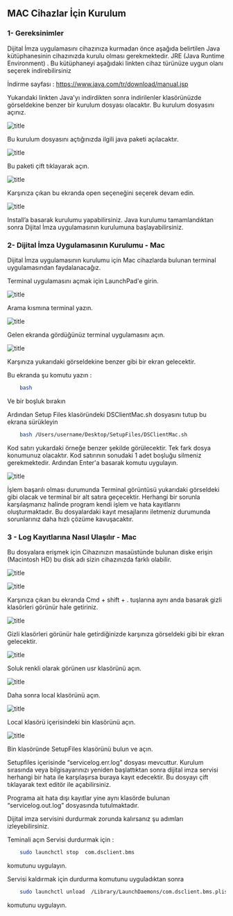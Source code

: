 ﻿##  MAC Cihazlar İçin Kurulum

### 1- Gereksinimler

Dijital İmza uygulamasını cihazınıza kurmadan önce aşağıda belirtilen Java kütüphanesinin cihazınızda kurulu olması gerekmektedir.
JRE (Java Runtime Environment) . Bu kütüphaneyi aşağıdaki linkten cihaz türünüze uygun olanı seçerek indirebilirsiniz

İndirme sayfası : https://www.java.com/tr/download/manual.jsp

Yukarıdaki linkten Java'yı indirdikten sonra indirilenler klasörünüzde görseldekine benzer bir kurulum dosyası olacaktır. Bu kurulum dosyasını açınız.

![title](Images/Mac/resim1.png)

Bu kurulum dosyasını açtığınızda ilgili java paketi açılacaktır.


![title](Images/Mac/resim2.png)

Bu paketi çift tıklayarak açın.

![title](Images/Mac/resim3.png)


Karşınıza çıkan bu ekranda open seçeneğini seçerek devam edin.

![title](Images/Mac/resim4.png)

Install’a basarak kurulumu yapabilirsiniz.
Java kurulumu tamamlandıktan sonra Dijital İmza uygulamasının kurulumuna başlayabilirsiniz.

### 2- Dijital İmza Uygulamasının Kurulumu - Mac


Dijital İmza uygulamasının kurulumu için Mac cihazlarda bulunan terminal uygulamasından faydalanacağız.



Terminal uygulamasını açmak için LaunchPad'e girin.

![title](Images/Mac/resim5.png)


Arama kısmına terminal yazın.

![title](Images/Mac/resim6.png)

Gelen ekranda gördüğünüz terminal uygulamasını açın.

![title](Images/Mac/resim7.png)

Karşınıza yukarıdaki görseldekine benzer gibi bir ekran gelecektir.

Bu ekranda şu komutu yazın :
```sh 
	bash
```

Ve bir boşluk bırakın

Ardından Setup Files klasöründeki DSClientMac.sh dosyasını tutup bu ekrana sürükleyin

```sh 
	bash /Users/username/Desktop/SetupFiles/DSClientMac.sh
```

Kod satırı yukardaki örneğe benzer şekilde görülecektir. Tek fark dosya konumunuz olacaktır.
Kod satırının sonudaki 1 adet boşluğu silmeniz gerekmektedir.
Ardından Enter'a basarak komutu uygulayın.

![title](Images/Mac/resim8.png)

İşlem başarılı olması durumunda Terminal görüntüsü yukarıdaki görseldeki gibi olacak ve terminal bir alt satıra geçecektir.
Herhangi bir sorunla karşılaşmanız halinde program kendi işlem ve hata kayıtlarını oluşturmaktadır. Bu dosyalardaki kayıt mesajlarını iletmeniz durumunda sorunlarınız daha hızlı çözüme kavuşacaktır.



### 3 - Log Kayıtlarına  Nasıl Ulaşılır - Mac

Bu dosyalara erişmek için Cihazınızın masaüstünde bulunan diske erişin (Macintosh HD) bu disk adı sizin cihazınızda farklı olabilir.

![title](Images/Mac/resim9.png)

![title](Images/Mac/resim10.png)

Karşınıza çıkan bu ekranda Cmd + shift + . tuşlarına aynı anda basarak gizli klasörleri görünür hale getiriniz.

![title](Images/Mac/resim11.png)

Gizli klasörleri görünür hale getirdiğinizde karşınıza görseldeki gibi bir ekran gelecektir.



![title](Images/Mac/resim12.png)

Soluk renkli olarak görünen usr klasörünü açın.


![title](Images/Mac/resim13.png)

Daha sonra local klasörünü açın.

![title](Images/Mac/resim14.png)

Local klasörü içerisindeki bin klasörünü açın.

![title](Images/Mac/resim15.png)

Bin klasöründe SetupFiles klasörünü bulun ve açın.

Setupfiles içerisinde “servicelog.err.log” dosyası mevcuttur.
Kurulum sırasında veya bilgisayarınızı yeniden başlattıktan sonra dijital imza servisi herhangi bir hata ile karşılaşırsa buraya kayıt edecektir.
Bu dosyayı çift tıklayarak text editör ile açabilirsiniz.

Programa ait hata dışı kayıtlar yine aynı klasörde bulunan “servicelog.out.log” dosyasında tutulmaktadır.



Dijital imza servisini  durdurmak zorunda kalırsanız  şu adımları izleyebilirsiniz.

Teminali açın
Servisi durdurmak için :  

```sh 
	sudo launchctl stop  com.dsclient.bms
```
komutunu uygulayın.

 
Servisi kaldırmak için durdurma komutunu uyguladıktan sonra
```sh 
	sudo launchctl unload  /Library/LaunchDaemons/com.dsclient.bms.plist
```
komutunu uygulayın.

